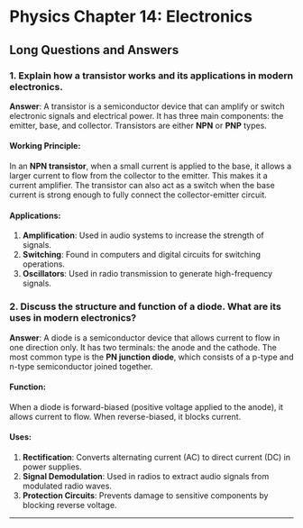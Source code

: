 # Physics Chapter 14: Electronics

## Long Questions and Answers

### 1. Explain how a transistor works and its applications in modern electronics.
**Answer**:
A transistor is a semiconductor device that can amplify or switch electronic signals and electrical power. It has three main components: the emitter, base, and collector. Transistors are either **NPN** or **PNP** types.

#### Working Principle:
In an **NPN transistor**, when a small current is applied to the base, it allows a larger current to flow from the collector to the emitter. This makes it a current amplifier. The transistor can also act as a switch when the base current is strong enough to fully connect the collector-emitter circuit.

#### Applications:
1. **Amplification**: Used in audio systems to increase the strength of signals.
2. **Switching**: Found in computers and digital circuits for switching operations.
3. **Oscillators**: Used in radio transmission to generate high-frequency signals.

### 2. Discuss the structure and function of a diode. What are its uses in modern electronics?
**Answer**:
A diode is a semiconductor device that allows current to flow in one direction only. It has two terminals: the anode and the cathode. The most common type is the **PN junction diode**, which consists of a p-type and n-type semiconductor joined together.

#### Function:
When a diode is forward-biased (positive voltage applied to the anode), it allows current to flow. When reverse-biased, it blocks current.

#### Uses:
1. **Rectification**: Converts alternating current (AC) to direct current (DC) in power supplies.
2. **Signal Demodulation**: Used in radios to extract audio signals from modulated radio waves.
3. **Protection Circuits**: Prevents damage to sensitive components by blocking reverse voltage.

---
